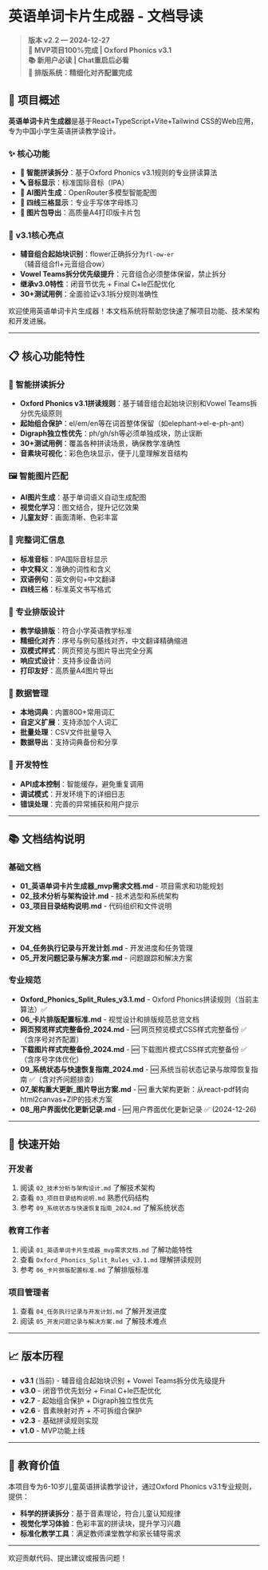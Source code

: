 # 英语单词卡片生成器 - 文档导读

> **版本 v2.2 — 2024-12-27**  
> **🎯 MVP项目100%完成 | Oxford Phonics v3.1**  
> **📚 新用户必读 | Chat重启后必看**  
> **🎨 排版系统：精细化对齐配置完成**

## 🚀 **项目概述**

**英语单词卡片生成器**是基于React+TypeScript+Vite+Tailwind CSS的Web应用，专为中国小学生英语拼读教学设计。

### ✨ **核心功能**
- **🎯 智能拼读拆分**：基于Oxford Phonics v3.1规则的专业拼读算法
- **🔤 音标显示**：标准国际音标（IPA）
- **🤖 AI图片生成**：OpenRouter多模型智能配图
- **📝 四线三格显示**：专业手写体字母练习
- **📸 图片包导出**：高质量A4打印版卡片包

### 🎯 **v3.1核心亮点**
- **辅音组合起始块识别**：flower正确拆分为`fl-ow-er`（辅音组合fl+元音组合ow）
- **Vowel Teams拆分优先级提升**：元音组合必须整体保留，禁止拆分
- **继承v3.0特性**：闭音节优先 + Final C+le匹配优化
- **30+测试用例**：全面验证v3.1拆分规则准确性

欢迎使用英语单词卡片生成器！本文档系统将帮助您快速了解项目功能、技术架构和开发进展。

---

## 📋 核心功能特性

### 🎯 智能拼读拆分
- **Oxford Phonics v3.1拼读规则**：基于辅音组合起始块识别和Vowel Teams拆分优先级原则
- **起始组合保护**：el/em/en等在词首整体保留（如elephant→el-e-ph-ant）
- **Digraph独立性优先**：ph/gh/sh等必须单独成块，防止误断
- **30+测试用例**：覆盖各种拼读场景，确保教学准确性
- **音素块可视化**：彩色色块显示，便于儿童理解发音结构

### 🖼️ 智能图片匹配
- **AI图片生成**：基于单词语义自动生成配图
- **视觉化学习**：图文结合，提升记忆效果
- **儿童友好**：画面清晰、色彩丰富

### 📝 完整词汇信息
- **标准音标**：IPA国际音标显示
- **中文释义**：准确的词性和含义
- **双语例句**：英文例句+中文翻译
- **四线三格**：标准英文书写格式

### 🎨 专业排版设计
- **教学级排版**：符合小学英语教学标准
- **精细化对齐**：序号与例句基线对齐，中文翻译精确缩进
- **双模式样式**：网页预览与图片导出完全分离
- **响应式设计**：支持多设备访问
- **打印友好**：高质量A4图片导出

### 💾 数据管理
- **本地词典**：内置800+常用词汇
- **自定义扩展**：支持添加个人词汇
- **批量处理**：CSV文件批量导入
- **数据导出**：支持词典备份和分享

### 🔧 开发特性
- **API成本控制**：智能缓存，避免重复调用
- **调试模式**：开发环境下的详细日志
- **错误处理**：完善的异常捕获和用户提示

---

## 📚 文档结构说明

### 基础文档
- **01_英语单词卡片生成器_mvp需求文档.md** - 项目需求和功能规划
- **02_技术分析与架构设计.md** - 技术选型和系统架构
- **03_项目目录结构说明.md** - 代码组织和文件说明

### 开发文档
- **04_任务执行记录与开发计划.md** - 开发进度和任务管理
- **05_开发问题记录与解决方案.md** - 问题跟踪和解决方案

### 专业规范
- **Oxford_Phonics_Split_Rules_v3.1.md** - Oxford Phonics拼读规则（当前主算法）✅
- **06_卡片排版配置标准.md** - 视觉设计和排版规范总览文档
- **网页预览样式完整备份_2024.md** - 🆕 网页预览模式CSS样式完整备份 ✅（含序号对齐配置）
- **下载图片样式完整备份_2024.md** - 🆕 下载图片模式CSS样式完整备份 ✅（含序号字体优化）
- **09_系统状态与快速恢复指南_2024.md** - 🆕 系统当前状态记录与故障恢复指南 ✅（含对齐问题排查）
- **07_架构重大更新_图片导出方案.md** - 🆕 重大架构更新：从react-pdf转向html2canvas+ZIP的技术方案
- **08_用户界面优化更新记录.md** - 🆕 用户界面优化更新记录 ✅ (2024-12-26)

---

## 🚀 快速开始

### 开发者
1. 阅读 `02_技术分析与架构设计.md` 了解技术架构
2. 查看 `03_项目目录结构说明.md` 熟悉代码结构
3. 参考 `09_系统状态与快速恢复指南_2024.md` 了解系统状态

### 教育工作者
1. 阅读 `01_英语单词卡片生成器_mvp需求文档.md` 了解功能特性
2. 查看 `Oxford_Phonics_Split_Rules_v3.1.md` 理解拼读规则
3. 参考 `06_卡片排版配置标准.md` 了解排版标准

### 项目管理者
1. 查看 `04_任务执行记录与开发计划.md` 了解开发进度
2. 阅读 `05_开发问题记录与解决方案.md` 了解技术难点

---

## 📈 版本历程

- **v3.1** (当前) - 辅音组合起始块识别 + Vowel Teams拆分优先级提升
- **v3.0** - 闭音节优先划分 + Final C+le匹配优化
- **v2.7** - 起始组合保护 + Digraph独立性优先
- **v2.6** - 音素映射对齐 + 不可拆组合保护
- **v2.3** - 基础拼读规则实现
- **v1.0** - MVP功能上线

---

## 🎯 教育价值

本项目专为6-10岁儿童英语拼读教学设计，通过Oxford Phonics v3.1专业规则，提供：
- **科学的拼读拆分**：基于音素理论，符合儿童认知规律
- **视觉化学习体验**：色彩丰富的拼读块，提升学习兴趣
- **标准化教学工具**：满足教师课堂教学和家长辅导需求

---

欢迎贡献代码、提出建议或报告问题！ 